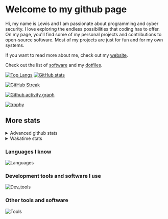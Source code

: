 # Welcome to my github page
Hi, my name is Lewis and I am passionate about programming and cyber security. I love exploring the endless possibilities that coding has to offer. On my page, you'll find some of my personal projects and contributions to open-source software. Most of my projects are just for fun and for my own systems.

If you want to read more about me, check out my [website](https://awesomelewis2007.github.io/).

Check out the list of [software](https://github.com/awesomelewis2007/awesomelewis2007/blob/master/software.md) and my [dotfiles](https://github.com/awesomelewis2007/dotfiles).



[![Top Langs](https://github-readme-stats.vercel.app/api/top-langs/?username=awesomelewis2007&hide=html,css,jupyter%20notebook&langs_count=10&layout=compact&theme=transparent&exclude_repo=GPT-code-repository)](https://github.com/anuraghazra/github-readme-stats) [![GitHub stats](https://github-readme-stats.vercel.app/api?username=awesomelewis2007&show_icons=true&theme=transparent)](https://github.com/anuraghazra/github-readme-stats)

[![GitHub Streak](https://streak-stats.demolab.com?user=Awesomelewis2007&theme=transparent)](https://git.io/streak-stats)

[![Github activity graph](https://github-readme-activity-graph.cyclic.app/graph?username=awesomelewis2007&theme=github-compact&area=true)](https://github.com/ashutosh00710/github-readme-activity-graph)

[![trophy](https://github-profile-trophy.vercel.app/?username=awesomelewis2007&theme=darkhub)](https://github.com/ryo-ma/github-profile-trophy)

## More stats
<details close>
<summary>Advanced github stats</summary>
<br>
  
![Metrics](https://raw.githubusercontent.com/awesomelewis2007/awesomelewis2007/master/github-metrics.svg)
  
</details>

<details close>
<summary>Wakatime stats</summary>
<br>

<!--START_SECTION:waka-->

```text
YAML         1 hr 21 mins    █████▒░░░░░░░░░░░░░░░░░░░   20.84 %
JavaScript   1 hr 4 mins     ████░░░░░░░░░░░░░░░░░░░░░   16.53 %
Python       58 mins         ███▓░░░░░░░░░░░░░░░░░░░░░   14.93 %
Markdown     34 mins         ██▒░░░░░░░░░░░░░░░░░░░░░░   08.96 %
HTML         27 mins         █▓░░░░░░░░░░░░░░░░░░░░░░░   07.15 %
Rust         27 mins         █▓░░░░░░░░░░░░░░░░░░░░░░░   07.10 %
Bash         23 mins         █▓░░░░░░░░░░░░░░░░░░░░░░░   06.08 %
Ruby         20 mins         █▒░░░░░░░░░░░░░░░░░░░░░░░   05.35 %
Text         17 mins         █░░░░░░░░░░░░░░░░░░░░░░░░   04.38 %
C            10 mins         ▓░░░░░░░░░░░░░░░░░░░░░░░░   02.82 %
Other        10 mins         ▓░░░░░░░░░░░░░░░░░░░░░░░░   02.71 %
JSON         6 mins          ▒░░░░░░░░░░░░░░░░░░░░░░░░   01.57 %
TOML         3 mins          ▒░░░░░░░░░░░░░░░░░░░░░░░░   00.98 %
C++          1 min           ░░░░░░░░░░░░░░░░░░░░░░░░░   00.37 %
Makefile     0 secs          ░░░░░░░░░░░░░░░░░░░░░░░░░   00.06 %
```

<!--END_SECTION:waka-->
</details>

### Languages I know
![Languages](https://skillicons.dev/icons?i=python,cpp,cs,c,javascript,nodejs,dotnet,bash,css,html,rust)
### Development tools and software I use
![Dev_tools](https://skillicons.dev/icons?i=git,docker,github,googlecloud,vscode,visualstudio,raspberrypi,linux,powershell,replit)
### Other tools and software
![Tools](https://skillicons.dev/icons?i=blender,ps,pr,ai,xd,figma)
